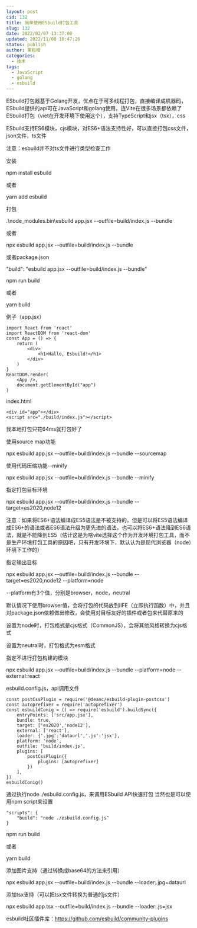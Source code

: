 ```yaml
---
layout: post
cid: 132
title: 简单使用ESbuild打包工具
slug: 132
date: 2022/02/07 13:37:00
updated: 2022/11/08 10:47:26
status: publish
author: 果粒橙
categories: 
  - 技术
tags: 
  - JavaScript
  - golang
  - esbuild
---
```



ESbuild打包器基于Golang开发，优点在于可多线程打包，直接编译成机器码，ESbuild提供的api可在JavaScript和golang使用，连Vite在很多场景都依赖了ESbuild打包（viet在开发环境下使用这个），支持TypeScript和jsx（tsx），css

ESbuild支持ES6模块，cjs模块，对ES6+语法支持性好，可以直接打包css文件，json文件，ts文件

注意：esbuild并不对ts文件进行类型检查工作


安装

npm install esbuild

或者

yarn add esbuild



打包

.\node_modules\.bin\esbuild app.jsx --outfile=build/index.js --bundle

或者

npx esbuild app.jsx --outfile=build/index.js --bundle


或者package.json

"build": "esbuild app.jsx --outfile=build/index.js --bundle"

npm run build

或者

yarn build


例子（app.jsx）

    import React from 'react'
    import ReactDOM from 'react-dom'
    const App = () => {
        return (
            <div>
                <h1>Hallo, Esbuild!</h1>
            </div>
        )
    }
    ReactDOM.render(
        <App />,
        document.getElementById("app")
    )

index.html

    <div id="app"></div>
    <script src="./build/index.js"></script>

我本地打包只花64ms就打包好了


使用source map功能

npx esbuild app.jsx --outfile=build/index.js --bundle --sourcemap

使用代码压缩功能--minify

npx esbuild app.jsx --outfile=build/index.js --bundle --minify

指定打包目标环境

npx esbuild app.jsx --outfile=build/index.js --bundle --target=es2020,node12

注意：如果将ES6+语法编译成ES5语法是不被支持的，但是可以将ES5语法编译成ES6+的语法或者ES6语法升级为更先进的语法，也可以将ES6+语法降到ES6语法，就是不能降到ES5（估计这是为啥vite选择这个作为开发环境打包工具，而不是生产环境打包工具的原因吧，只有开发环境下，默认认为是现代浏览器（node）环境下工作的）

指定输出目标

npx esbuild app.jsx --outfile=build/index.js --bundle --target=es2020,node12 --platform=node

--platform有3个值，分别是browser，node，neutral

默认情况下使用browser值，会将打包的代码放到IIFE（立即执行函数）中，并且对package.json依赖做出修改，会使用对目标友好的插件或者包来代替原来的

设置为node时，打包格式是cjs格式（CommonJS），会将其他风格转换为cjs格式

设置为neutral时，打包格式为esm格式

指定不进行打包构建的模块

npx esbuild app.jsx --outfile=build/index.js --bundle --platform=node --external:react

esbuild.config.js，api调用文件

    const postCssPlugin = require('@deanc/esbuild-plugin-postcss')
    const autoprefixer = require('autoprefixer')
    const esbuildConig = () => require('esbuild').buildSync({
        entryPoints: ['src/app.jsx'],
        bundle: true,
        target: ['es2020','node12'],
        external: ['react'],
        loader: {'.jpg':'dataurl','.js':'jsx'},
        platform: 'node',
        outfile: 'build/index.js',
        plugins: [
            postCssPlugin({
                plugins: [autoprefixer]
            })
        ],
    })
    esbuildConig()

通过执行node ./esbuild.config.js，来调用ESbuild API快速打包
当然也是可以使用npm script来设置

    "scripts": {
        "build": "node ./esbuild.config.js"
    }

npm run build

或者

yarn build


添加图片支持（通过转换成base64的方法来引用）

npx esbuild app.jsx --outfile=build/index.js --bundle --loader:.jpg=dataurl

添加tsx支持（可以把tsx文件转换为普通的js文件）

npx esbuild app.tsx --outfile=build/index.js --bundle --loader:.js=jsx

esbuild社区插件库：https://github.com/esbuild/community-plugins